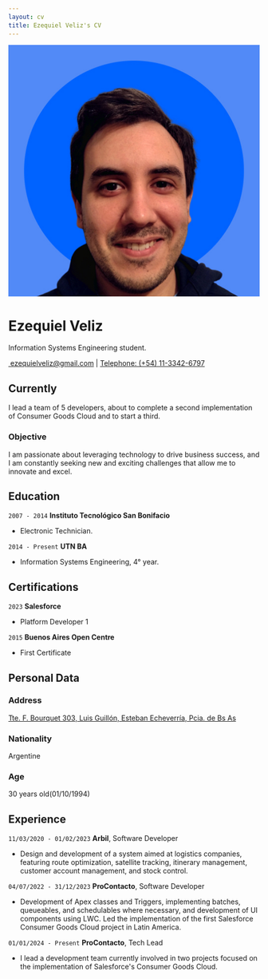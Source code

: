```yaml
---
layout: cv
title: Ezequiel Veliz's CV
---
```


<div id="profile-photo">
<img alt="Profile" src="assets/images/profile.jpg"/>
</div>

# Ezequiel Veliz
Information Systems Engineering student.

<div id="webaddress">
<a href="mailto:ezequielveliz@gmail.com">️ ezequielveliz@gmail.com</a>
| <a href="tel:+541133426797">Telephone: (+54) 11-3342-6797</a>
</div>


## Currently

I lead a team of 5 developers, about to complete a second implementation of Consumer Goods Cloud and to start a third.


### Objective

I am passionate about leveraging technology to drive business success, and I am constantly seeking new and exciting challenges that allow me to innovate and excel.


## Education

`2007 - 2014`
__Instituto Tecnológico San Bonifacio__

- Electronic Technician.

`2014 - Present`
__UTN BA__

- Information Systems Engineering, 4° year.

## Certifications

`2023`
__Salesforce__

- Platform Developer 1

`2015`
__Buenos Aires Open Centre__

- First Certificate


## Personal Data

### Address

[Tte. F. Bourquet 303, Luis Guillón, Esteban Echeverría, Pcia. de Bs As](https://www.google.com/maps/place/Tte.+F.+Bourquet+303,+B1838+Luis+Guillon,+Provincia+de+Buenos+Aires/@-34.804927,-58.4444723,19z/data=!3m1!4b1!4m13!1m7!3m6!1s0x95bcd3c630497967:0x84ab887c4090850a!2sTte.+F.+Bourquet+345-349,+Luis+Guillon,+Provincia+de+Buenos+Aires!3b1!8m2!3d-34.8050965!4d-58.4436042!3m4!1s0x95bcd3fa3a1e253f:0xab95a6faf46780b5!8m2!3d-34.8049281!4d-58.4439251)

### Nationality

Argentine

### Age

30 years old(01/10/1994)


## Experience

`11/03/2020 - 01/02/2023`
__Arbil__, Software Developer

- Design and development of a system aimed at logistics companies, featuring route optimization, satellite tracking, itinerary management, customer account management, and stock control.

`04/07/2022 - 31/12/2023`
__ProContacto__, Software Developer

- Development of Apex classes and Triggers, implementing batches, queueables, and schedulables where necessary, and development of UI components using LWC. Led the implementation of the first Salesforce Consumer Goods Cloud project in Latin America.

`01/01/2024 - Present`
__ProContacto__, Tech Lead

- I lead a development team currently involved in two projects focused on the implementation of Salesforce's Consumer Goods Cloud. 


<!-- ### Footer

Last updated: October 2024 -->
